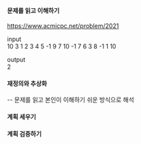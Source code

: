 #### 문제를 읽고 이해하기
https://www.acmicpc.net/problem/2021

input</br>
10 3
1 2 3 4 5 -1
9 7 10 -1
7 6 3 8 -1
1 10


output</br>
2

#### 재정의와 추상화<br>
-- 문제를 읽고 본인이 이해하기 쉬운 방식으로 해석<br>


#### 계획 세우기<br>


#### 계획 검증하기
